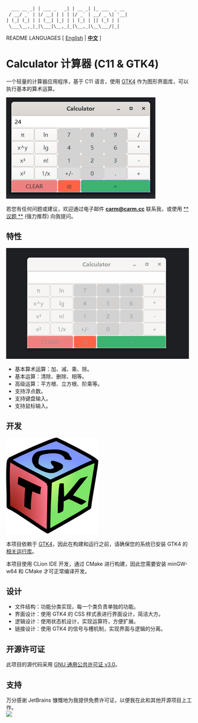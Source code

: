 ```text
  ___ __ _| | ___ _   _| | __ _| |_ ___  _ __ 
 / __/ _` | |/ __| | | | |/ _` | __/ _ \| '__|
| (_| (_| | | (__| |_| | | (_| | || (_) | |   
 \___\__,_|_|\___|\__,_|_|\__,_|\__\___/|_|                                          
```
README LANGUAGES [ [English](README.md) | [**中文**](README_zh_CN.md)  ]

# **Calculator 计算器**  (C11 & GTK4)

一个轻量的计算器应用程序，基于 C11 语言，使用 [GTK4](https://www.gtk.org/) 作为图形界面库，可以执行基本的算术运算。

![演示](.doc/demo.png)

若您有任何问题或建议，欢迎通过电子邮件 [**carm@carm.cc**](mailto:carm@carm.cc)  联系我，或使用 [**议题
**](https://github.com/CarmJos/calculator/issues/new) (强力推荐) 向我提问。

## 特性

![demo](.doc/demo.gif)

- 基本算术运算：加、减、乘、除。
- 基本运算：清除、删除、相等。
- 高级运算：平方根、立方根、阶乘等。
- 支持浮点数。
- 支持键盘输入。
- 支持鼠标输入。

## 开发

![GTK](.doc/GTK.png)

本项目依赖于 [GTK4](https://www.gtk.org/)，因此在构建和运行之前，请确保您的系统已安装 GTK4 的[相关运行库](https://github.com/tschoonj/GTK-for-Windows-Runtime-Environment-Installer)。

本项目使用 CLion IDE 开发，通过 CMake 进行构建，因此您需要安装 minGW-w64 和 CMake 才可正常编译开发。

## 设计

- 文件结构：功能分类实现，每一个类负责单独的功能。
- 界面设计：使用 GTK4 的 CSS 样式表进行界面设计，简洁大方。
- 逻辑设计：使用状态机设计，实现运算符，方便扩展。
- 链接设计：使用 GTK4 的信号与槽机制，实现界面与逻辑的分离。

## 开源许可证

此项目的源代码采用 [GNU 通用公共许可证 v3.0](https://opensource.org/licenses/GPL-3.0)。

## 支持

万分感谢 JetBrains 慷慨地为我提供免费许可证，以便我在此和其他开源项目上工作。  
[![](https://resources.jetbrains.com/storage/products/company/brand/logos/jb_beam.svg)](https://www.jetbrains.com/?from=https://github.com/CarmJos/calculator)